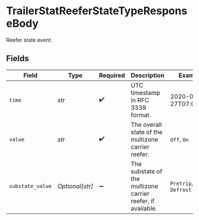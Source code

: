 # TrailerStatReeferStateTypeResponseBody

Reefer state event.


## Fields

| Field                                                       | Type                                                        | Required                                                    | Description                                                 | Example                                                     |
| ----------------------------------------------------------- | ----------------------------------------------------------- | ----------------------------------------------------------- | ----------------------------------------------------------- | ----------------------------------------------------------- |
| `time`                                                      | *str*                                                       | :heavy_check_mark:                                          | UTC timestamp in RFC 3339 format.                           | 2020-01-27T07:06:25Z                                        |
| `value`                                                     | *str*                                                       | :heavy_check_mark:                                          | The overall state of the multizone carrier reefer.          | `Off`, `On`                                                 |
| `substate_value`                                            | *Optional[str]*                                             | :heavy_minus_sign:                                          | The substate of the multizone carrier reefer, if available. | `Pretrip`, `Defrost`                                        |